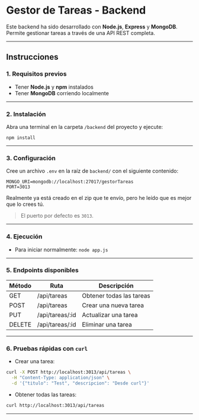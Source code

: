 
# Gestor de Tareas - Backend

Este backend ha sido desarrollado con **Node.js**, **Express** y **MongoDB**. Permite gestionar tareas a través de una API REST completa.

---

## Instrucciones 

### 1. Requisitos previos

- Tener **Node.js** y **npm** instalados
- Tener **MongoDB** corriendo localmente 


---

### 2. Instalación

Abra una terminal en la carpeta `/backend` del proyecto y ejecute:

`npm install`

---

### 3. Configuración

Cree un archivo `.env` en la raíz de `backend/` con el siguiente contenido:

```env
MONGO_URI=mongodb://localhost:27017/gestorTareas
PORT=3013
```

Realmente ya está creado en el zip que te envío, pero he leído que es mejor que lo crees tú.


> El puerto por defecto es `3013`.

---

### 4. Ejecución

- Para iniciar normalmente:
 `` node app.js ``
 

---

### 5. Endpoints disponibles

| Método | Ruta                  | Descripción                  |
|--------|-----------------------|------------------------------|
| GET    | /api/tareas           | Obtener todas las tareas     |
| POST   | /api/tareas           | Crear una nueva tarea        |
| PUT    | /api/tareas/:id       | Actualizar una tarea         |
| DELETE | /api/tareas/:id       | Eliminar una tarea           |

---

### 6. Pruebas rápidas con `curl`

- Crear una tarea:
```bash
curl -X POST http://localhost:3013/api/tareas \
  -H "Content-Type: application/json" \
  -d '{"titulo": "Test", "descripcion": "Desde curl"}'
```

- Obtener todas las tareas:
```bash
curl http://localhost:3013/api/tareas
```

---


